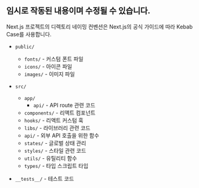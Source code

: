 ## 임시로 작동된 내용이며 수정될 수 있습니다.
Next.js 프로젝트의 디렉토리 네이밍 컨벤션은 Next.js의 공식 가이드에 따라 Kebab Case를 사용합니다.

- `public/`

  - `fonts/` - 커스텀 폰트 파일
  - `icons/` - 아이콘 파일
  - `images/` - 이미지 파일

- `src/`

  - `app/`
    - `api/` - API route 관련 코드
  - `components/` - 리액트 컴포넌트
  - `hooks/` - 리액트 커스텀 훅
  - `libs/` - 라이브러리 관련 코드
  - `api/` - 외부 API 호출을 위한 함수
  - `states/` - 글로벌 상태 관리
  - `styles/` - 스타일 관련 코드
  - `utils/` - 유틸리티 함수
  - `types/` - 타입 스크립트 타입
- `__tests__/` - 테스트 코드
